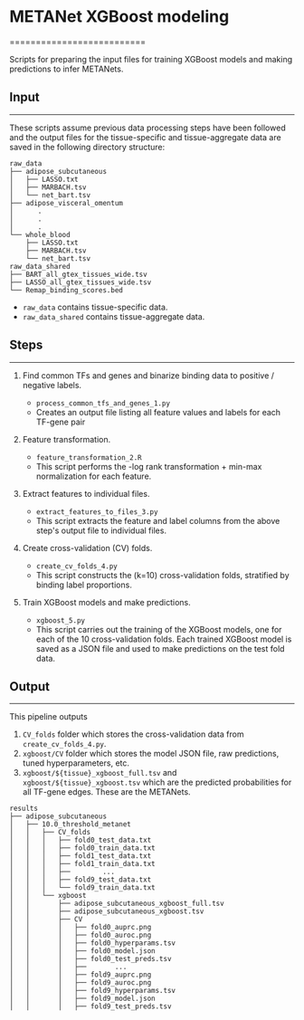 # METANet XGBoost modeling
==========================

Scripts for preparing the input files for training XGBoost models and making
predictions to infer METANets.

## Input
--------

These scripts assume previous data processing steps have been followed and the
output files for the tissue-specific and tissue-aggregate data are saved in the
following directory structure:
```
raw_data
├── adipose_subcutaneous
│   ├── LASSO.txt
│   ├── MARBACH.tsv
│   └── net_bart.tsv
├── adipose_visceral_omentum
│      .
│      .
│      .
└── whole_blood
    ├── LASSO.txt
    ├── MARBACH.tsv
    └── net_bart.tsv
raw_data_shared
├── BART_all_gtex_tissues_wide.tsv
├── LASSO_all_gtex_tissues_wide.tsv
└── Remap_binding_scores.bed
```
* `raw_data` contains tissue-specific data.
* `raw_data_shared` contains tissue-aggregate data.


## Steps
--------

1. Find common TFs and genes and binarize binding data to positive / negative labels.
    * `process_common_tfs_and_genes_1.py`
    * Creates an output file listing all feature values and labels for each TF-gene pair

2. Feature transformation.
    * `feature_transformation_2.R`
    * This script performs the -log rank transformation + min-max normalization
      for  each feature.

3. Extract features to individual files.
    * `extract_features_to_files_3.py`
    * This script extracts the feature and label columns from the above
      step's output file to individual files.

4. Create cross-validation (CV) folds.
    * `create_cv_folds_4.py`
    * This script constructs the (k=10) cross-validation folds, stratified by
      binding label proportions.

5. Train XGBoost models and make predictions.
    * `xgboost_5.py`
    * This script carries out the training of the XGBoost models, one for each
      of the 10 cross-validation folds. Each trained XGBoost model is saved as
      a JSON file and used to make predictions on the test fold data.


## Output
---------
This pipeline outputs
1. `CV_folds` folder which stores the cross-validation data from
   `create_cv_folds_4.py`.
2. `xgboost/CV` folder which stores the model JSON file, raw predictions, tuned
   hyperparameters, etc.
3. `xgboost/${tissue}_xgboost_full.tsv` and `xgboost/${tissue}_xgboost.tsv`
   which are the predicted probabilities for all TF-gene edges. These are the
   METANets.

```
results
├── adipose_subcutaneous
│   ├── 10.0_threshold_metanet
│   │   ├── CV_folds
│   │   │   ├── fold0_test_data.txt
│   │   │   ├── fold0_train_data.txt
│   │   │   ├── fold1_test_data.txt
│   │   │   ├── fold1_train_data.txt
│   │   │   ├──        ...
│   │   │   ├── fold9_test_data.txt
│   │   │   └── fold9_train_data.txt
│   │   └── xgboost
│   │       ├── adipose_subcutaneous_xgboost_full.tsv
│   │       ├── adipose_subcutaneous_xgboost.tsv
│   │       ├── CV
│   │       │   ├── fold0_auprc.png
│   │       │   ├── fold0_auroc.png
│   │       │   ├── fold0_hyperparams.tsv
│   │       │   ├── fold0_model.json
│   │       │   ├── fold0_test_preds.tsv
│   │       │   ├──       ...
│   │       │   ├── fold9_auprc.png
│   │       │   ├── fold9_auroc.png
│   │       │   ├── fold9_hyperparams.tsv
│   │       │   ├── fold9_model.json
│   │       │   ├── fold9_test_preds.tsv
```


